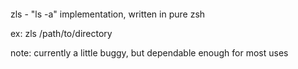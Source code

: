 ‎
=

zls - "ls -a" implementation, written in pure zsh

ex: zls /path/to/directory


note: currently a little buggy, but dependable enough for most uses
